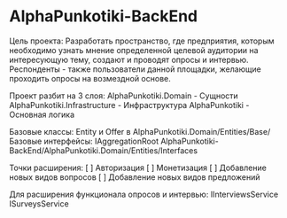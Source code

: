 # AlphaPunkotiki-BackEnd

Цель проекта:
Разработать пространство, где предприятия, которым необходимо узнать мнение определенной целевой аудитории на интересующую тему, создают и проводят опросы и интервью. Респонденты - также пользователи данной площадки, желающие проходить опросы на возмездной основе.

Проект разбит на 3 слоя:
AlphaPunkotiki.Domain - Сущности 
AlphaPunkotiki.Infrastructure - Инфраструктура
AlphaPunkotiki - Основная логика


Базовые классы: Entity и Offer в AlphaPunkotiki.Domain/Entities/Base/
Базовые интерфейсы: IAggregationRoot     AlphaPunkotiki-BackEnd/AlphaPunkotiki.Domain/Entities/Interfaces

Точки расширения:
[  ] Авторизация
[  ] Монетизация
[  ] Добавление новых видов вопросов
[  ] Добавление новых видов предложений

Для расширения функционала опросов и интервью:
IInterviewsService 
ISurveysService